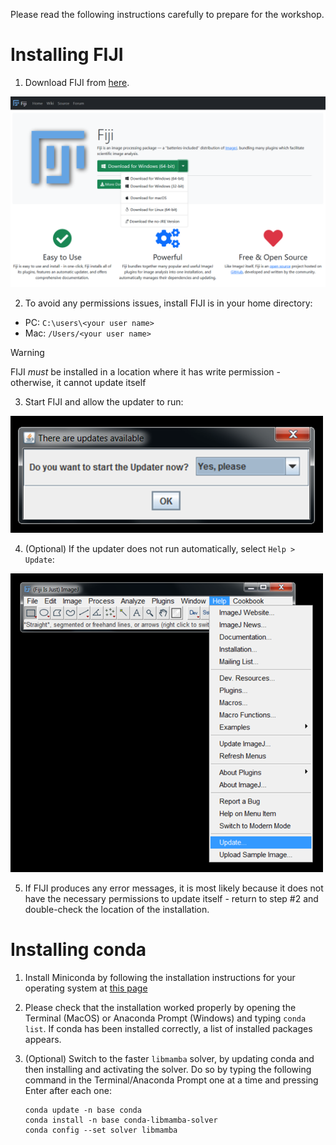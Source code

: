 Please read the following instructions carefully to prepare for the workshop.

# Installing FIJI

1. Download FIJI from [here](https://fiji.sc/).

![FIJI Webpage](/assets/FIJI.png)

2. To avoid any permissions issues, install FIJI is in your home directory:
  * PC: `C:\users\<your user name>`
  * Mac: `/Users/<your user name>`

> [!WARNING]
> FIJI *must* be installed in a location where it has write permission - otherwise, it cannot update itself

3. Start FIJI and allow the updater to run:

![FIJI Webpage](/assets/Updater.png)

4. (Optional) If the updater does not run automatically, select `Help > Update`:

![FIJI Webpage](/assets/Run_Updater.png)

5. If FIJI produces any error messages, it is most likely because it does not have the necessary permissions to update itself - return to step #2 and double-check the location of the installation.

# Installing conda

1. Install Miniconda by following the installation instructions for your operating system at [this page](https://docs.anaconda.com/free/miniconda/miniconda-install/)
2. Please check that the installation worked properly by opening the Terminal (MacOS) or Anaconda Prompt (Windows) and typing `conda list`. If conda has been installed correctly, a list of installed packages appears.
3. (Optional) Switch to the faster `libmamba` solver, by updating conda and then installing and activating the solver. Do so by typing the following command in the Terminal/Anaconda Prompt one at a time and pressing Enter after each one:

   ```
   conda update -n base conda
   conda install -n base conda-libmamba-solver
   conda config --set solver libmamba
   ```
